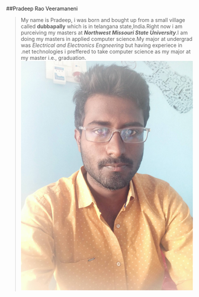##Pradeep Rao Veeramaneni
>My name is Pradeep, i was born and bought up from a small village called **dubbapally** which is in telangana state,India.Right now i am purceiving my masters at ***Northwest Missouri State University***.I am doing my masters in applied computer science.My major at undergrad was *Electrical and Electronics Engneering* but having experiece in .net technologies i preffered to take computer science as my major at my master i.e., graduation.
![This is my image:](prad.jpg)
